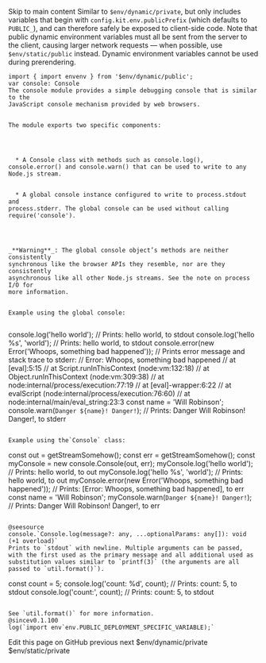 Skip to main content
Similar to `$env/dynamic/private`, but only includes variables that begin with `config.kit.env.publicPrefix` (which defaults to `PUBLIC_`), and can therefore safely be exposed to client-side code.
Note that public dynamic environment variables must all be sent from the server to the client, causing larger network requests — when possible, use `$env/static/public` instead.
Dynamic environment variables cannot be used during prerendering.
```
import { import envenv } from '$env/dynamic/public';
var console: Console
The console module provides a simple debugging console that is similar to the
JavaScript console mechanism provided by web browsers.


The module exports two specific components:




  * A Console class with methods such as console.log(), console.error() and console.warn() that can be used to write to any Node.js stream.


  * A global console instance configured to write to process.stdout and
process.stderr. The global console can be used without calling require('console').




_**Warning**_: The global console object’s methods are neither consistently
synchronous like the browser APIs they resemble, nor are they consistently
asynchronous like all other Node.js streams. See the note on process I/O for
more information.


Example using the global console:


```
console.log('hello world');
// Prints: hello world, to stdout
console.log('hello %s', 'world');
// Prints: hello world, to stdout
console.error(new Error('Whoops, something bad happened'));
// Prints error message and stack trace to stderr:
//  Error: Whoops, something bad happened
//   at [eval]:5:15
//   at Script.runInThisContext (node:vm:132:18)
//   at Object.runInThisContext (node:vm:309:38)
//   at node:internal/process/execution:77:19
//   at [eval]-wrapper:6:22
//   at evalScript (node:internal/process/execution:76:60)
//   at node:internal/main/eval_string:23:3
const name = 'Will Robinson';
console.warn(`Danger ${name}! Danger!`);
// Prints: Danger Will Robinson! Danger!, to stderr
```

Example using the`Console` class:
```
const out = getStreamSomehow();
const err = getStreamSomehow();
const myConsole = new console.Console(out, err);
myConsole.log('hello world');
// Prints: hello world, to out
myConsole.log('hello %s', 'world');
// Prints: hello world, to out
myConsole.error(new Error('Whoops, something bad happened'));
// Prints: [Error: Whoops, something bad happened], to err
const name = 'Will Robinson';
myConsole.warn(`Danger ${name}! Danger!`);
// Prints: Danger Will Robinson! Danger!, to err
```

@seesource
console.`Console.log(message?: any, ...optionalParams: any[]): void (+1 overload)`
Prints to `stdout` with newline. Multiple arguments can be passed, with the first used as the primary message and all additional used as substitution values similar to `printf(3)` (the arguments are all passed to `util.format()`).
```
const count = 5;
console.log('count: %d', count);
// Prints: count: 5, to stdout
console.log('count:', count);
// Prints: count: 5, to stdout
```

See `util.format()` for more information.
@sincev0.1.100
log(`import env`env.PUBLIC_DEPLOYMENT_SPECIFIC_VARIABLE);`
```

Edit this page on GitHub
previous next
$env/dynamic/private $env/static/private

